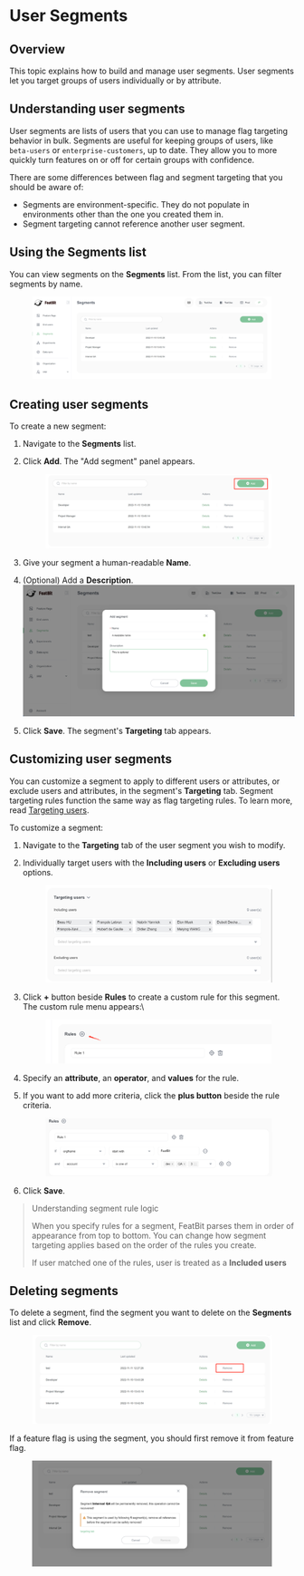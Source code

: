# User Segments

## Overview <a href="#overview" id="overview"></a>

This topic explains how to build and manage user segments. User segments let you target groups of users individually or by attribute.

## Understanding user segments <a href="#understanding-user-segments" id="understanding-user-segments"></a>

User segments are lists of users that you can use to manage flag targeting behavior in bulk. Segments are useful for keeping groups of users, like `beta-users` or `enterprise-customers`, up to date. They allow you to more quickly turn features on or off for certain groups with confidence.

There are some differences between flag and segment targeting that you should be aware of:

* Segments are environment-specific. They do not populate in environments other than the one you created them in.
* Segment targeting cannot reference another user segment.

## Using the Segments list <a href="#using-the-segments-list" id="using-the-segments-list"></a>

You can view segments on the **Segments** list. From the list, you can filter segments by name.

<figure><img src="../../.gitbook/assets/image (43).png" alt=""><figcaption></figcaption></figure>

## Creating user segments <a href="#creating-user-segments" id="creating-user-segments"></a>

To create a new segment:

1. Navigate to the **Segments** list.
2.  Click **Add**. The "Add segment" panel appears.


    <figure><img src="../../.gitbook/assets/image (290).png" alt=""><figcaption></figcaption></figure>
3. Give your segment a human-readable **Name**.
4. (Optional) Add a **Description**.
   ![](<../../.gitbook/assets/image (244).png>)
5. Click **Save**. The segment's **Targeting** tab appears.

## Customizing user segments <a href="#deleting-segments" id="deleting-segments"></a>

You can customize a segment to apply to different users or attributes, or exclude users and attributes, in the segment's **Targeting** tab. Segment targeting rules function the same way as flag targeting rules. To learn more, read [Targeting users](../targeting-users-with-flags/targeting-rules.md).

To customize a segment:

1. Navigate to the **Targeting** tab of the user segment you wish to modify.
2.  Individually target users with the **Including users** or **Excluding users** options.


    <figure><img src="../../.gitbook/assets/image (256).png" alt=""><figcaption></figcaption></figure>
3.  Click  **+** button beside **Rules** to create a custom rule for this segment. The custom rule menu appears:\


    <figure><img src="../../.gitbook/assets/image (152).png" alt=""><figcaption></figcaption></figure>
4. Specify an **attribute**, an **operator**, and **values** for the rule.
5.  If you want to add more criteria, click the **plus button** beside the rule criteria.


    <figure><img src="../../.gitbook/assets/image (294).png" alt=""><figcaption></figcaption></figure>
6. Click **Save**.

> Understanding segment rule logic
>
> When you specify rules for a segment, FeatBit parses them in order of appearance from top to bottom. You can change how segment targeting applies based on the order of the rules you create.
>
> If user matched one of the rules, user is treated as a **Included users**

## Deleting segments <a href="#deleting-segments" id="deleting-segments"></a>

To delete a segment, find the segment you want to delete on the **Segments** list and click **Remove**.

<figure><img src="../../.gitbook/assets/image (241).png" alt=""><figcaption></figcaption></figure>

If a feature flag is using the segment, you should first remove it from feature flag.

<figure><img src="../../.gitbook/assets/image (131).png" alt=""><figcaption></figcaption></figure>
